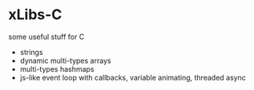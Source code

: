 # xLibs-C
some useful stuff for C
  - strings
  - dynamic multi-types arrays
  - multi-types hashmaps
  - js-like event loop with callbacks, variable animating, threaded async
